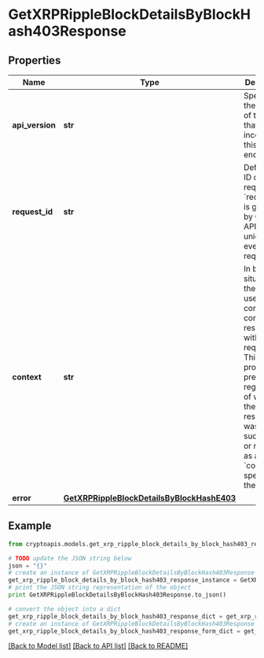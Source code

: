 # GetXRPRippleBlockDetailsByBlockHash403Response


## Properties
Name | Type | Description | Notes
------------ | ------------- | ------------- | -------------
**api_version** | **str** | Specifies the version of the API that incorporates this endpoint. | 
**request_id** | **str** | Defines the ID of the request. The &#x60;requestId&#x60; is generated by Crypto APIs and it&#39;s unique for every request. | 
**context** | **str** | In batch situations the user can use the context to correlate responses with requests. This property is present regardless of whether the response was successful or returned as an error. &#x60;context&#x60; is specified by the user. | [optional] 
**error** | [**GetXRPRippleBlockDetailsByBlockHashE403**](GetXRPRippleBlockDetailsByBlockHashE403.md) |  | 

## Example

```python
from cryptoapis.models.get_xrp_ripple_block_details_by_block_hash403_response import GetXRPRippleBlockDetailsByBlockHash403Response

# TODO update the JSON string below
json = "{}"
# create an instance of GetXRPRippleBlockDetailsByBlockHash403Response from a JSON string
get_xrp_ripple_block_details_by_block_hash403_response_instance = GetXRPRippleBlockDetailsByBlockHash403Response.from_json(json)
# print the JSON string representation of the object
print GetXRPRippleBlockDetailsByBlockHash403Response.to_json()

# convert the object into a dict
get_xrp_ripple_block_details_by_block_hash403_response_dict = get_xrp_ripple_block_details_by_block_hash403_response_instance.to_dict()
# create an instance of GetXRPRippleBlockDetailsByBlockHash403Response from a dict
get_xrp_ripple_block_details_by_block_hash403_response_form_dict = get_xrp_ripple_block_details_by_block_hash403_response.from_dict(get_xrp_ripple_block_details_by_block_hash403_response_dict)
```
[[Back to Model list]](../README.md#documentation-for-models) [[Back to API list]](../README.md#documentation-for-api-endpoints) [[Back to README]](../README.md)


